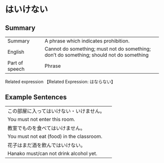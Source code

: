 # はいけない

## Summary

<table><tr>   <td>Summary<td>   <td>A phrase which indicates prohibition.</td><tr><tr>   <td>English<td>   <td>Cannot do something; must not do something; don’t do something; should not do something</td><tr><tr>   <td>Part of speech<td>   <td>Phrase</td><tr></table><tr>   <td>Related expression<td>   <td>【Related Expression: はならない】</td><tr></table></table>

## Example Sentences

<table><tr><td>この部屋に入ってはいけない・いけません。<td><tr><tr><td>You must not enter this room.<td><tr><tr><td>教室でものを食べてはいけません。<td><tr><tr><td>You must not eat (food) in the classroom.<td><tr><tr><td>花子はまだ酒を飲んではいけない。<td><tr><tr><td>Hanako must/can not drink alcohol yet.<td><tr></table>


